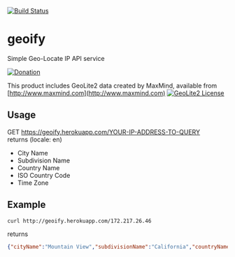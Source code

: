 [![Build Status](https://travis-ci.org/ghatdev/geoify.svg?branch=master)](https://travis-ci.org/ghatdev/geoify)
# geoify
Simple Geo-Locate IP API service  


[![Donation](https://www.paypalobjects.com/en_US/i/btn/btn_donateCC_LG.gif)](https://www.paypal.com/cgi-bin/webscr?cmd=_donations&business=RX3YMBJTX35FC&lc=KR&item_name=geoify&currency_code=USD&bn=PP%2dDonationsBF%3abtn_donateCC_LG%2egif%3aNonHosted)


This product includes GeoLite2 data created by MaxMind, available from [http://www.maxmind.com](http://www.maxmind.com)
[![GeoLite2 License](https://i.creativecommons.org/l/by-sa/4.0/88x31.png)](http://creativecommons.org/licenses/by-sa/4.0/)

## Usage
GET https://geoify.herokuapp.com/YOUR-IP-ADDRESS-TO-QUERY  
returns (locale: en)  
- City Name
- Subdivision Name
- Country Name
- ISO Country Code
- Time Zone
    
## Example
```bash
curl http://geoify.herokuapp.com/172.217.26.46
```
returns
```json
{"cityName":"Mountain View","subdivisionName":"California","countryName":"United States","isoCountryCode":"US","timeZone":"America/Los_Angeles"}
```
